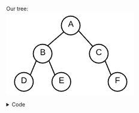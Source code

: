 Our tree:
<br/>
![Binary Tree Example](Images/graph_a.png)

<details>
<summary>Code</summary>

```js
class TreeNode {
    constructor(val) {
        this.val = val;
        this.left = null;
        this.right = null;
    }
}

let a = new TreeNode('a');
let b = new TreeNode('b');
let c = new TreeNode('c');
let d = new TreeNode('d');
let e = new TreeNode('e');
let f = new TreeNode('f');

a.left = b;
a.right = c;
b.left = d;
b.right = e;
c.right = f;
```
</details>